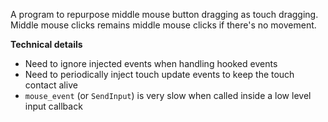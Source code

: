 A program to repurpose middle mouse button dragging as touch dragging.
Middle mouse clicks remains middle mouse clicks if there's no movement.

__Technical details__
* Need to ignore injected events when handling hooked events
* Need to periodically inject touch update events to keep the touch contact alive
* `mouse_event` (or `SendInput`) is very slow when called inside a low level input callback
